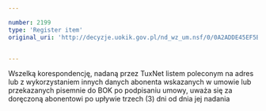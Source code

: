 ```yaml
---

number: 2199
type: 'Register item'
original_uri: 'http://decyzje.uokik.gov.pl/nd_wz_um.nsf/0/0A2ADDE45EF5B2ACC1257845004A847B?OpenDocument'


---
```


Wszelką korespondencję, nadaną przez TuxNet listem poleconym na adres lub z wykorzystaniem innych danych abonenta wskazanych w umowie lub przekazanych pisemnie do BOK po podpisaniu umowy, uważa się za doręczoną abonentowi po upływie trzech (3) dni od dnia jej nadania
